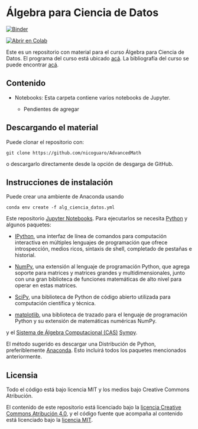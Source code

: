 # Álgebra para Ciencia de Datos

[![Binder](https://mybinder.org/badge_logo.svg)](https://mybinder.org/v2/gh/nicoguaro/alg_ciencia_datos/HEAD)

[![Abrir en Colab](https://colab.research.google.com/assets/colab-badge.svg)](https://colab.research.google.com/github/nicoguaro/alg_ciencia_datos)


Este es un repositorio con material para el curso Álgebra para Ciencia de Datos.
El programa del curso está ubicado [acá](./programa.md). La bibliografía del
curso se puede encontrar [acá](./referencias.md).

## Contenido

- Notebooks: Esta carpeta contiene varios notebooks de Jupyter.

  - Pendientes de agregar


## Descargando el material

Puede clonar el repositorio con:

    git clone https://github.com/nicoguaro/AdvancedMath

o descargarlo directamente desde la opción de desgarga de GitHub.

## Instrucciones de instalación

Puede crear una ambiente de Anaconda usando

    conda env create -f alg_ciencia_datos.yml


Este repositorio [Jupyter Notebooks](https://jupyter.org/). Para ejecutarlos
se necesita [Python](https://www.python.org/) y algunos paquetes:

- [IPython](http://ipython.org/), una interfaz de línea de comandos para computación interactiva en múltiples lenguajes de programación que ofrece introspección, medios ricos, sintaxis de shell, completado de pestañas e historial.

- [NumPy](http://www.numpy.org/), una extensión al lenguaje de programación Python, que agrega soporte para matrices y matrices grandes y multidimensionales, junto con una gran biblioteca de funciones matemáticas de alto nivel para operar en estas matrices.

- [SciPy](http://www.scipy.org/), una biblioteca de Python de código abierto utilizada para computación científica y técnica.

- [matplotlib](http://matplotlib.org/), una biblioteca de trazado para el lenguaje de programación Python y su extensión de matemáticas numéricas NumPy.

y el [Sistema de Álgebra Computacional (CAS)](https://en.wikipedia.org/wiki/Computer_algebra_system) [Sympy](http://www.sympy.org/).

El método sugerido es descargar una Distribución de Python, preferiblemente [Anaconda](https://www.continuum.io/downloads). Esto incluirá todos los paquetes mencionados anteriormente.


## Licensia

Todo el código está bajo licencia MIT y los medios bajo Creative Commons Atribución.

El contenido de este repositorio está licenciado bajo la [licencia Creative Commons Atribución 4.0](http://choosealicense.com/licenses/cc-by-4.0/), y el código fuente que acompaña al contenido está licenciado bajo la [licencia MIT](https://opensource.org/licenses/mit-license.php).
